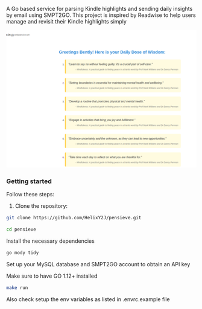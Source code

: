 
A Go based service for parsing Kindle highlights and sending daily insights by email using SMPT2GO. This project is inspired by Readwise to help users manage and revisit their Kindle highlights simply

![](/img/insights.png)

### Getting started

Follow these steps:

1. Clone the repository:

```bash
git clone https://github.com/HelixY2J/pensieve.git
```

```bash
cd pensieve
```

Install the necessary dependencies

```bash
go mody tidy
```

Set up your MySQL database and SMPT2GO account to obtain an API key

Make sure to have GO 1.12+ installed

```bash
make run
```
Also check setup the env variables as listed in .envrc.example file